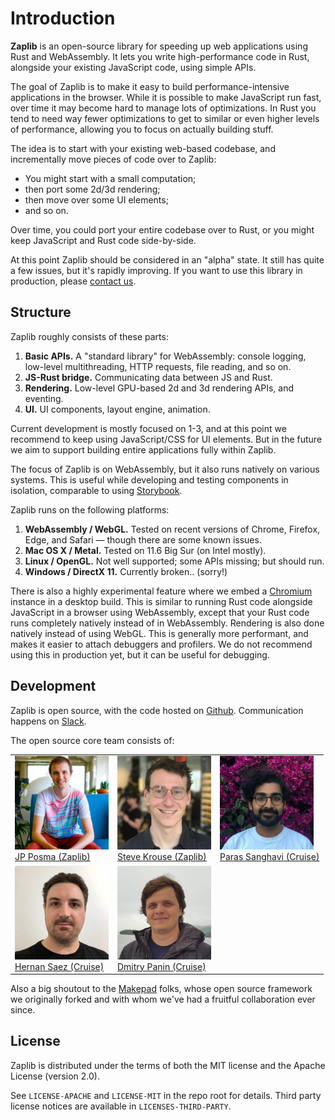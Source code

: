 # Introduction

**Zaplib** is an open-source library for speeding up web applications using Rust and WebAssembly. It lets you write high-performance code in Rust, alongside your existing JavaScript code, using simple APIs.

The goal of Zaplib is to make it easy to build performance-intensive applications in the browser. While it is possible to make JavaScript run fast, over time it may become hard to manage lots of optimizations. In Rust you tend to need way fewer optimizations to get to similar or even higher levels of performance, allowing you to focus on actually building stuff.

The idea is to start with your existing web-based codebase, and incrementally move pieces of code over to Zaplib:
* You might start with a small computation;
* then port some 2d/3d rendering;
* then move over some UI elements;
* and so on.

Over time, you could port your entire codebase over to Rust, or you might keep JavaScript and Rust code side-by-side.

At this point Zaplib should be considered in an "alpha" state. It still has quite a few issues, but it's rapidly improving. If you want to use this library in production, please [contact us](/).

## Structure

Zaplib roughly consists of these parts:
1. **Basic APIs.** A "standard library" for WebAssembly: console logging, low-level multithreading, HTTP requests, file reading, and so on.
2. **JS-Rust bridge.** Communicating data between JS and Rust.
3. **Rendering.** Low-level GPU-based 2d and 3d rendering APIs, and eventing.
4. **UI.** UI components, layout engine, animation.

Current development is mostly focused on 1-3, and at this point we recommend to keep using JavaScript/CSS for UI elements. But in the future we aim to support building entire applications fully within Zaplib.

The focus of Zaplib is on WebAssembly, but it also runs natively on various systems. This is useful while developing and testing components in isolation, comparable to using [Storybook](https://storybook.js.org/).

Zaplib runs on the following platforms:
1. **WebAssembly / WebGL.** Tested on recent versions of Chrome, Firefox, Edge, and Safari — though there are some known issues.
2. **Mac OS X / Metal.** Tested on 11.6 Big Sur (on Intel mostly).
4. **Linux / OpenGL.** Not well supported; some APIs missing; but should run.
3. **Windows / DirectX 11.** Currently broken.. (sorry!)

There is also a highly experimental feature where we embed a [Chromium](https://en.wikipedia.org/wiki/Chromium_(web_browser)) instance in a desktop build. This is similar to running Rust code alongside JavaScript in a browser using WebAssembly, except that your Rust code runs completely natively instead of in WebAssembly. Rendering is also done natively instead of using WebGL. This is generally more performant, and makes it easier to attach debuggers and profilers. We do not recommend using this in production yet, but it can be useful for debugging.

## Development

Zaplib is open source, with the code hosted on <a href="https://github.com/Zaplib/zaplib">Github</a>. Communication happens on <a href="/slack.html">Slack</a>.

The open source core team consists of:

<table style="margin: 0">
    <tr style="vertical-align: top">
        <td><a href="https://github.com/janpaul123"><img style="width: 150px; max-width: 150px" src="./img/jp.jpg"><br>JP Posma (Zaplib)</a></td>
        <td><a href="https://github.com/stevekrouse"><img style="width: 150px; max-width: 150px" src="./img/steve.jpg"><br>Steve Krouse (Zaplib)</a></td>
        <td><a href="https://github.com/disambiguator"><img style="width: 150px; max-width: 150px" src="./img/paras.jpg"><br>Paras Sanghavi (Cruise)</a></td>
    </tr>
    <tr style="vertical-align: top">
        <td><a href="https://github.com/hhsaez"><img style="width: 150px; max-width: 150px" src="./img/hernan.png"><br>Hernan Saez (Cruise)</a></td>
        <td><a href="https://github.com/pankdm"><img style="width: 150px; max-width: 150px" src="./img/dmitry.jpg"><br>Dmitry Panin (Cruise)</a></td>
    </tr>
</table>

Also a big shoutout to the <a href="https://github.com/makepad/makepad">Makepad</a> folks, whose open source framework we originally forked and with whom we've had a fruitful collaboration ever since.

## License

Zaplib is distributed under the terms of both the MIT license and the Apache License (version 2.0).

See `LICENSE-APACHE` and `LICENSE-MIT` in the repo root for details. Third party license notices are available in `LICENSES-THIRD-PARTY`.
